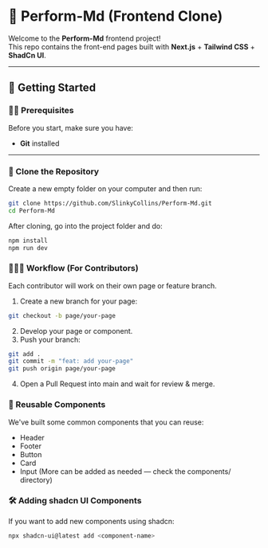 # 🎯 Perform-Md (Frontend Clone)

Welcome to the **Perform-Md** frontend project!  
This repo contains the front-end pages built with **Next.js** + **Tailwind CSS** + **ShadCn UI**.

---

## 🚀 Getting Started

### 🧑‍💻 Prerequisites
Before you start, make sure you have:
- **Git** installed

---

### 📂 Clone the Repository
Create a new empty folder on your computer and then run:
```bash
git clone https://github.com/SlinkyCollins/Perform-Md.git
cd Perform-Md 
```

After cloning, go into the project folder and do:
```bash
npm install 
npm run dev
```

### 🧑‍🤝‍🧑 Workflow (For Contributors)
Each contributor will work on their own page or feature branch.
1. Create a new branch for your page:
```bash
git checkout -b page/your-page
```
2. Develop your page or component.
3. Push your branch:
```bash
git add .
git commit -m "feat: add your-page"
git push origin page/your-page
```
4. Open a Pull Request into main and wait for review & merge.

### 🧩 Reusable Components
We've built some common components that you can reuse:
- Header
- Footer
- Button
- Card
- Input
(More can be added as needed — check the components/ directory)

### 🛠 Adding shadcn UI Components
If you want to add new components using shadcn:
```bash
npx shadcn-ui@latest add <component-name>
```